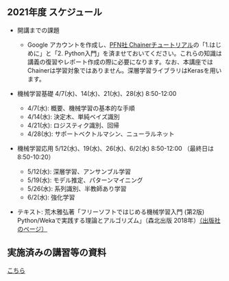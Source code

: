 ## 2021年度 スケジュール

- 開講までの課題
  - Google アカウントを作成し、<a href="https://tutorials.chainer.org/ja/tutorial.html">PFN社 Chainerチュートリアル</a>の「1.はじめに」と「2. Python入門」を済ませておいてください。これらの知識は講義の復習やレポート作成の際に必要になります。なお、本講座ではChainerは学習対象ではありません。深層学習ライブラリはKerasを用います。

- 機械学習基礎  4/7(水)、14(水)、21(水)、28(水) 8:50-12:00
  - 4/7(水): 概要、機械学習の基本的な手順
  - 4/14(水): 決定木、単純ベイズ識別
  - 4/21(水): ロジスティク識別、回帰
  - 4/28(水): サポートベクトルマシン、ニューラルネット

- 機械学習応用  5/12(水)、19(水)、26(水)、6/2(水) 8:50-12:00 （最終日は8:50-10:20）
  - 5/12(水): 深層学習、アンサンブル学習
  - 5/19(水): モデル推定、パターンマイニング
  - 5/26(水): 系列識別、半教師あり学習
  - 6/2(水): 強化学習

- テキスト: 荒木雅弘著「フリーソフトではじめる機械学習入門 (第2版) Python/Wekaで実践する理論とアルゴリズム」（森北出版 2018年）<a href="https://www.morikita.co.jp/books/book/3274">（出版社のページ）</a>

## 実施済みの講習等の資料

<a href="https://github.com/MasahiroAraki/MLCourse/tree/master/archive">こちら</a>
